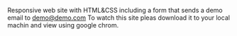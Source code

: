 Responsive web site with HTML&CSS including a form that sends a demo email to demo@demo.com
To watch this site pleas download it to your local machin and view using google chrom.

